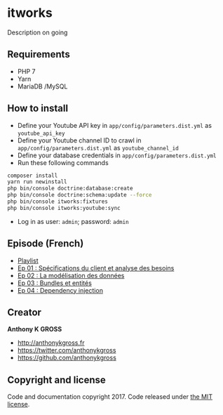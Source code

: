 # itworks
Description on going 

## Requirements
- PHP 7
- Yarn 
- MariaDB /MySQL

## How to install
- Define your Youtube API key in `app/config/parameters.dist.yml` as `youtube_api_key`
- Define your Youtube channel ID to crawl in `app/config/parameters.dist.yml` as `youtube_channel_id`
- Define your database credentials in `app/config/parameters.dist.yml`
- Run these following commands
```bash
composer install
yarn run newinstall
php bin/console doctrine:database:create
php bin/console doctrine:schema:update --force
php bin/console itworks:fixtures
php bin/console itworks:youtube:sync
```
- Log in as user: `admin`; password: `admin`

## Episode (French)
- [Playlist](https://www.youtube.com/playlist?list=PLCsa_8vz1nX55noFNC8hNQO6XgDhlV5x5)
- [Ep 01 : Spécifications du client et analyse des besoins](https://www.youtube.com/watch?v=pD5ugHBLzPA)
- [Ep 02 : La modélisation des données](https://www.youtube.com/watch?v=VNG24gdYZL8)
- [Ep 03 : Bundles et entités](https://www.youtube.com/watch?v=DiAzeqHMZrg)
- [Ep 04 : Dependency injection](https://www.youtube.com/watch?v=U2-71RdoE_U)

## Creator
**Anthony K GROSS**
- <http://anthonykgross.fr>
- <https://twitter.com/anthonykgross>
- <https://github.com/anthonykgross>

## Copyright and license
Code and documentation copyright 2017. Code released under [the MIT license](https://github.com/anthonykgross/itworks/blob/master/LICENSE).